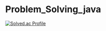 # Problem_Solving_java

[![Solved.ac Profile](http://mazassumnida.wtf/api/v2/generate_badge?boj=aswe0409)](https://solved.ac/aswe0409/)
